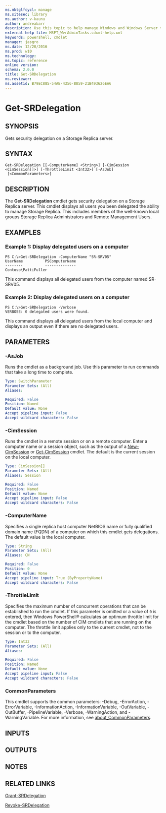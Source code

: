 ```yaml
---
ms.mktglfcycl: manage
ms.sitesec: library
ms.author: v-kaunu
author: andreabarr
description: Use this topic to help manage Windows and Windows Server technologies with Windows PowerShell.
external help file: MSFT_WvrAdminTasks.cdxml-help.xml
keywords: powershell, cmdlet
manager: jasgro
ms.date: 12/20/2016
ms.prod: w10
ms.technology: 
ms.topic: reference
online version: 
schema: 2.0.0
title: Get-SRDelegation
ms.reviewer:
ms.assetid: B79EC885-54AE-4356-8859-21B493626EA6
---
```


# Get-SRDelegation

## SYNOPSIS
Gets security delegation on a Storage Replica server.

## SYNTAX

```
Get-SRDelegation [[-ComputerName] <String>] [-CimSession <CimSession[]>] [-ThrottleLimit <Int32>] [-AsJob]
 [<CommonParameters>]
```

## DESCRIPTION
The **Get-SRDelegation** cmdlet gets security delegation on a Storage Replica server.
This cmdlet displays all users you been delegated the ability to manage Storage Replica.
This includes members of the well-known local groups Storage Replica Administrators and Remote Management Users.

## EXAMPLES

### Example 1: Display delegated users on a computer
```
PS C:\>Get-SRDelegation -ComputerName "SR-SRV05"
UserName          PSComputerName
--------          --------------
Contoso\PattiFuller
```

This command displays all delegated users from the computer named SR-SRV05.

### Example 2: Display delegated users on a computer
```
PS C:\>Get-SRDelegation -Verbose 
VERBOSE: 0 delegated users were found.
```

This command displays all delegated users from the local computer and displays an output even if there are no delegated users.

## PARAMETERS

### -AsJob
Runs the cmdlet as a background job. Use this parameter to run commands that take a long time to complete.

```yaml
Type: SwitchParameter
Parameter Sets: (All)
Aliases: 

Required: False
Position: Named
Default value: None
Accept pipeline input: False
Accept wildcard characters: False
```

### -CimSession
Runs the cmdlet in a remote session or on a remote computer.
Enter a computer name or a session object, such as the output of a [New-CimSession](http://go.microsoft.com/fwlink/p/?LinkId=227967) or [Get-CimSession](http://go.microsoft.com/fwlink/p/?LinkId=227966) cmdlet.
The default is the current session on the local computer.

```yaml
Type: CimSession[]
Parameter Sets: (All)
Aliases: Session

Required: False
Position: Named
Default value: None
Accept pipeline input: False
Accept wildcard characters: False
```

### -ComputerName
Specifies a single replica host computer NetBIOS name or fully qualified domain name (FQDN) of a computer on which this cmdlet gets delegations.
The default value is the local computer.

```yaml
Type: String
Parameter Sets: (All)
Aliases: CN

Required: False
Position: 0
Default value: None
Accept pipeline input: True (ByPropertyName)
Accept wildcard characters: False
```

### -ThrottleLimit
Specifies the maximum number of concurrent operations that can be established to run the cmdlet.
If this parameter is omitted or a value of `0` is entered, then Windows PowerShell® calculates an optimum throttle limit for the cmdlet based on the number of CIM cmdlets that are running on the computer.
The throttle limit applies only to the current cmdlet, not to the session or to the computer.

```yaml
Type: Int32
Parameter Sets: (All)
Aliases: 

Required: False
Position: Named
Default value: None
Accept pipeline input: False
Accept wildcard characters: False
```

### CommonParameters
This cmdlet supports the common parameters: -Debug, -ErrorAction, -ErrorVariable, -InformationAction, -InformationVariable, -OutVariable, -OutBuffer, -PipelineVariable, -Verbose, -WarningAction, and -WarningVariable. For more information, see [about_CommonParameters](http://go.microsoft.com/fwlink/?LinkID=113216).

## INPUTS

## OUTPUTS

## NOTES

## RELATED LINKS

[Grant-SRDelegation](./Grant-SRDelegation.md)

[Revoke-SRDelegation](./Revoke-SRDelegation.md)

